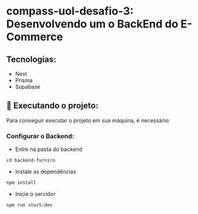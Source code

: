 # compass-uol-desafio-3: Desenvolvendo um o BackEnd do E-Commerce

## Tecnologias:
* Nest
* Prisma
* Supabase

## 🚀 Executando o projeto: 

Para conseguir executar o projeto em sua máquina, é necessário:

### Configurar o Backend:

- Entre na pasta do backend
```
cd backend-furniro
```

- Instale as dependências
```
npm install
```

- Inicie o servidor
```
npm run start:dev
```